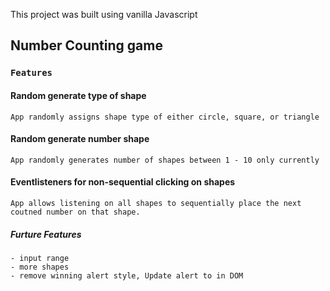 This project was built using vanilla Javascript

## Number Counting game

### `Features`

#### Random generate type of shape 
    App randomly assigns shape type of either circle, square, or triangle 

#### Random generate number shape 
    App randomly generates number of shapes between 1 - 10 only currently

#### Eventlisteners for non-sequential clicking on shapes
    App allows listening on all shapes to sequentially place the next coutned number on that shape. 
    
##### Furture Features 
    - input range 
    - more shapes
    - remove winning alert style, Update alert to in DOM  
